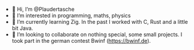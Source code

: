 - 👋 Hi, I’m @Plaudertasche
- 👀 I’m interested in programming, maths, physics
- 🌱 I’m currently learning Zig. In the past I worked with C, Rust and a little bit Java.
- 💞️ I’m looking to collaborate on nothing special, some small projects. I took part in the german contest Bwinf (https://bwinf.de).
<!--- - 📫 How to reach me --->

<!---
Plaudertasche/Plaudertasche is a ✨ special ✨ repository because its `README.md` (this file) appears on your GitHub profile.
You can click the Preview link to take a look at your changes.
--->

